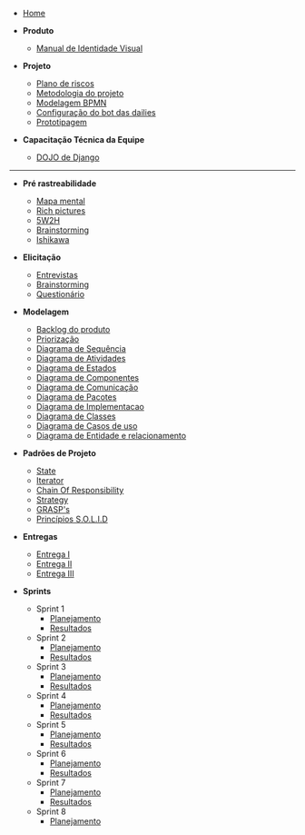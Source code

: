 - [Home](README.md "Animalesco Docs")

- **Produto**

  - [Manual de Identidade Visual](pages/identidade_visual.md)

- **Projeto**
  - [Plano de riscos](pages/plano-de-riscos.md)
  - [Metodologia do projeto](pages/metodologia-do-projeto.md)
  - [Modelagem BPMN](pages/bpmn.md)
  - [Configuração do bot das dailies](pages/telegram-daily-bot.md)
  - [Prototipagem](pages/prototipo.md)
- **Capacitação Técnica da Equipe**
  - [DOJO de Django](pages/django_dojo.md)

---

- **Pré rastreabilidade**

  - [Mapa mental](pages/mapa-mental.md)
  - [Rich pictures](pages/rich-pictures.md)
  - [5W2H](pages/5W2H.md)
  - [Brainstorming](pages/brainstorming.md)
  - [Ishikawa](pages/ishikawa.md)

- **Elicitação**

  - [Entrevistas](pages/entrevistas.md)
  - [Brainstorming](pages/brainstorming_elicitation.md)
  - [Questionário](pages/questionario.md)

- **Modelagem**

  - [Backlog do produto](pages/backlog-do-produto.md)
  - [Priorização](pages/priorizacao.md)
  - [Diagrama de Sequência](pages/diagrama-de-sequencia.md)
  - [Diagrama de Atividades](pages/diagrama-de-atividades.md)
  - [Diagrama de Estados](pages/state-diagram.md)
  - [Diagrama de Componentes](pages/component-diagram.md)
  - [Diagrama de Comunicação](pages/communication-diagram.md)
  - [Diagrama de Pacotes](pages/diagrama-de-pacotes.md)
  - [Diagrama de Implementacao](pages/diagrama-de-implementacao.md)
  - [Diagrama de Classes](pages/diagrama-classes.md)
  - [Diagrama de Casos de uso](pages/diagrama-de-caso-de-uso.md)
  - [Diagrama de Entidade e relacionamento](pages/MER.md)

- **Padrões de Projeto**

  - [State](pages/padroes-de-projeto/State.md)
  - [Iterator](pages/padroes-de-projeto/Iterator.md)
  - [Chain Of Responsibility](pages/padroes-de-projeto/chain-of-responsibility.md)
  - [Strategy](pages/padroes-de-projeto/strategy.md)
  - [GRASP's](pages/patterns/GRASP.md)
  - [Princípios S.O.L.I.D](pages/patterns/SOLID.MD)

- **Entregas**

  - [Entrega I](pages/entregas/entrega1.md)
  - [Entrega II](pages/entregas/entrega2.md)
  - [Entrega III](pages/entregas/entrega3.md)

- **Sprints**
  - Sprint 1
    - [Planejamento](sprints/sprint1/planejamento.md)
    - [Resultados](sprints/sprint1/resultados.md)
  - Sprint 2
    - [Planejamento](sprints/sprint2/planejamento.md)
    - [Resultados](sprints/sprint2/resultados.md)
  - Sprint 3
    - [Planejamento](sprints/sprint3/planejamento.md)
    - [Resultados](sprints/sprint3/resultados.md)
  - Sprint 4
    - [Planejamento](sprints/sprint4/planejamento.md)
    - [Resultados](sprints/sprint4/resultados.md)
  - Sprint 5
    - [Planejamento](sprints/sprint5/planejamento.md)
    - [Resultados](sprints/sprint5/resultados.md)
  - Sprint 6
    - [Planejamento](sprints/sprint6/planejamento.md)
    - [Resultados](sprints/sprint6/resultados.md)
  - Sprint 7
    - [Planejamento](sprints/sprint7/planejamento.md)
    - [Resultados](sprints/sprint7/resultados.md)
  - Sprint 8
    - [Planejamento](sprints/sprint8/planejamento.md)
